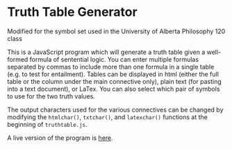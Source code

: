 Truth Table Generator
=====================

Modified for the symbol set used in the University of Alberta Philosophy 120 class

This is a JavaScript program which will generate a truth table given a well-formed formula of sentential logic. You can enter multiple formulas separated by commas to include more than one formula in a single table (e.g. to test for entailment). Tables can be displayed in html (either the full table or the column under the main connective only), plain text (for pasting into a text document), or LaTex. You can also select which pair of symbols to use for the two truth values.

The output characters used for the various connectives can be changed by modifying the `htmlchar()`, `txtchar()`, and `latexchar()` functions at the beginning of `truthtable.js`.

A live version of the program is [here](reckhard.me/truths).
